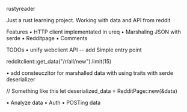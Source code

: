 
rustyreader

Just a rust learning project. Working with data and API from reddit

Features
• HTTP client implementated in ureq
• Marshaling JSON with serde
• Redditpage
• Comments

TODOs
• unify webclient API -- add Simple entry point


redditclient::get_data("/r/all/new").limit(15)



• add consteuczltor for marshalled data with using traits with serde deserializer


// Something like this
let deserialized_data = RedditPage::new(&data)



• Analyze data
• Auth
• POSTing data

